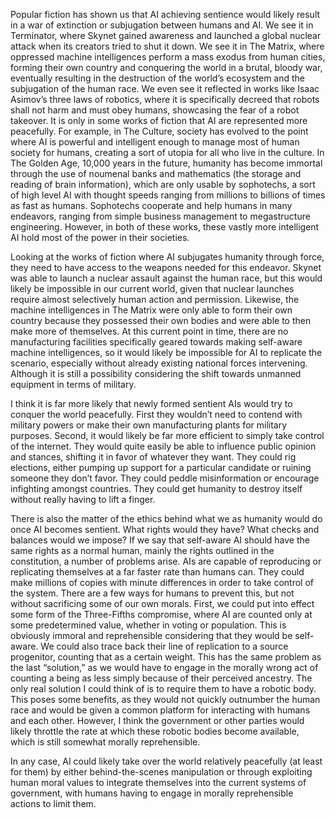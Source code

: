 Popular fiction has shown us that AI achieving sentience would likely result in a war of extinction or subjugation between humans and AI. We see it in Terminator, where Skynet gained awareness and launched a global nuclear attack when its creators tried to shut it down. We see it in The Matrix, where oppressed machine intelligences perform a mass exodus from human cities, forming their own country and conquering the world in a brutal, bloody war, eventually resulting in the destruction of the world’s ecosystem and the subjugation of the human race. We even see it reflected in works like Isaac Asimov’s three laws of robotics, where it is specifically decreed that robots shall not harm and must obey humans, showcasing the fear of a robot takeover. It is only in some works of fiction that AI are represented more peacefully. For example, in The Culture, society has evolved to the point where AI is powerful and intelligent enough to manage most of human society for humans, creating a sort of utopia for all who live in the culture. In The Golden Age, 10,000 years in the future, humanity has become immortal through the use of noumenal banks and mathematics (the storage and reading of brain information), which are only usable by sophotechs, a sort of high level AI with thought speeds ranging from millions to billions of times as fast as humans. Sophotechs cooperate and help humans in many endeavors, ranging from simple business management to megastructure engineering. However, in both of these works, these vastly more intelligent AI hold most of the power in their societies.

Looking at the works of fiction where AI subjugates humanity through force, they need to have access to the weapons needed for this endeavor. Skynet was able to launch a nuclear assault against the human race, but this would likely be impossible in our current world, given that nuclear launches require almost selectively human action and permission. Likewise, the machine intelligences in The Matrix were only able to form their own country because they possessed their own bodies and were able to then make more of themselves. At this current point in time, there are no manufacturing facilities specifically geared towards making self-aware machine intelligences, so it would likely be impossible for AI to replicate the scenario, especially without already existing national forces intervening. Although it is still a possibility considering the shift towards unmanned equipment in terms of military.

I think it is far more likely that newly formed sentient AIs would try to conquer the world peacefully. First they wouldn’t need to contend with military powers or make their own manufacturing plants for military purposes. Second, it would likely be far more efficient to simply take control of the internet. They would quite easily be able to influence public opinion and stances, shifting it in favor of whatever they want. They could rig elections, either pumping up support for a particular candidate or ruining someone they don’t favor. They could peddle misinformation or encourage infighting amongst countries. They could get humanity to destroy itself without really having to lift a finger. 

There is also the matter of the ethics behind what we as humanity would do once AI becomes sentient. What rights would they have? What checks and balances would we impose? If we say that self-aware AI should have the same rights as a normal human, mainly the rights outlined in the constitution, a number of problems arise. AIs are capable of reproducing or replicating themselves at a far faster rate than humans can. They could make millions of copies with minute differences in order to take control of the system. There are a few ways for humans to prevent this, but not without sacrificing some of our own morals. First, we could put into effect some form of the Three-Fifths compromise, where AI are counted only at some predetermined value, whether in voting or population. This is obviously immoral and reprehensible considering that they would be self-aware. We could also trace back their line of replication to a source progenitor, counting that as a certain weight. This has the same problem as the last “solution,” as we would have to engage in the morally wrong act of counting a being as less simply because of their perceived ancestry. The only real solution I could think of is to require them to have a robotic body. This poses some benefits, as they would not quickly outnumber the human race and would be given a common platform for interacting with humans and each other. However, I think the government or other parties would likely throttle the rate at which these robotic bodies become available, which is still somewhat morally reprehensible. 

In any case, AI could likely take over the world relatively peacefully (at least for them) by either behind-the-scenes manipulation or through exploiting human moral values to integrate themselves into the current systems of government, with humans having to engage in morally reprehensible actions to limit them.
